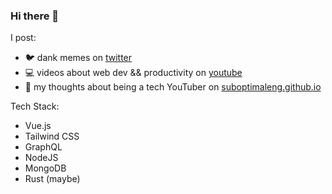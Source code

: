 ### Hi there 👋

I post:
- 🐦 dank memes on [twitter](twitter.com/SuboptimalEng)
- 💻 videos about web dev && productivity on [youtube](youtube.com/SuboptimalEng)
- 📖 my thoughts about being a tech YouTuber on [suboptimaleng.github.io](suboptimaleng.github.io)

Tech Stack:
- Vue.js
- Tailwind CSS
- GraphQL
- NodeJS
- MongoDB
- Rust (maybe)

<!--
**SuboptimalEng/SuboptimalEng** is a ✨ _special_ ✨ repository because its `README.md` (this file) appears on your GitHub profile.

Here are some ideas to get you started:

- 🔭 I’m currently working on ...
- 🌱 I’m currently learning ...
- 👯 I’m looking to collaborate on ...
- 🤔 I’m looking for help with ...
- 💬 Ask me about ...
- 📫 How to reach me: ...
- 😄 Pronouns: ...
- ⚡ Fun fact: ...
-->

